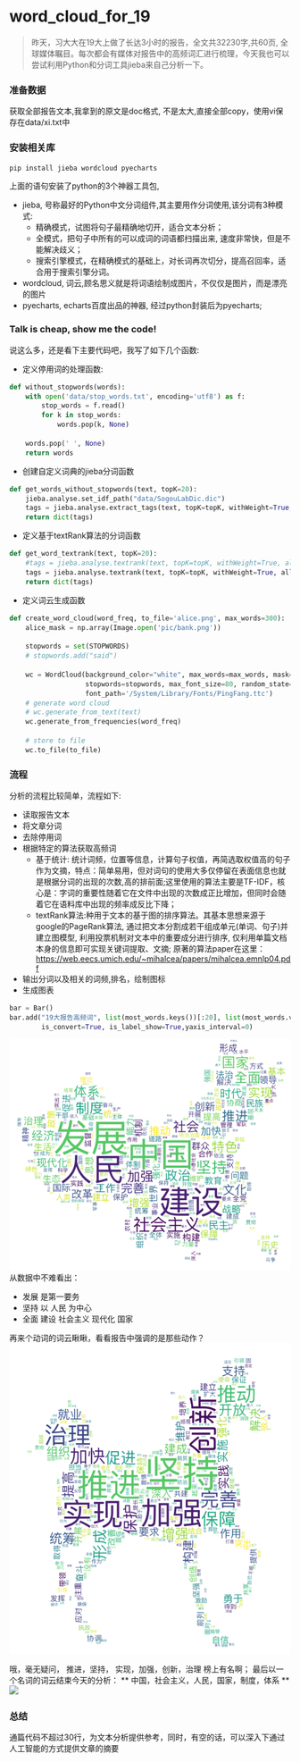 # word_cloud_for_19
> 昨天，习大大在19大上做了长达3小时的报告，全文共32230字,共60页, 全球媒体瞩目。每次都会有媒体对报告中的高频词汇进行梳理，今天我也可以尝试利用Python和分词工具jieba来自己分析一下。

### 准备数据
获取全部报告文本,我拿到的原文是doc格式, 不是太大,直接全部copy，使用vi保存在data/xi.txt中

### 安装相关库
```python
pip install jieba wordcloud pyecharts
```

上面的语句安装了python的3个神器工具包,
+ jieba, 号称最好的Python中文分词组件,其主要用作分词使用,该分词有3种模式:
  - 精确模式，试图将句子最精确地切开，适合文本分析；
  - 全模式，把句子中所有的可以成词的词语都扫描出来, 速度非常快，但是不能解决歧义；
  - 搜索引擎模式，在精确模式的基础上，对长词再次切分，提高召回率，适合用于搜索引擎分词。
+ wordcloud, 词云,顾名思义就是将词语绘制成图片，不仅仅是图片，而是漂亮的图片
+ pyecharts, echarts百度出品的神器, 经过python封装后为pyecharts;

### Talk is cheap, show me the code!
说这么多，还是看下主要代码吧，我写了如下几个函数:
+ 定义停用词的处理函数:
```python
def without_stopwords(words):
    with open('data/stop_words.txt', encoding='utf8') as f:
        stop_words = f.read()
        for k in stop_words:
            words.pop(k, None)

    words.pop(' ', None)
    return words

```
+ 创建自定义词典的jieba分词函数
```python
def get_words_without_stopwords(text, topK=20):
    jieba.analyse.set_idf_path("data/SogouLabDic.dic")
    tags = jieba.analyse.extract_tags(text, topK=topK, withWeight=True, allowPOS=())
    return dict(tags)
```
+ 定义基于textRank算法的分词函数
```python
def get_word_textrank(text, topK=20):
    #tags = jieba.analyse.textrank(text, topK=topK, withWeight=True, allowPOS=('ns', 'n', 'vn', 'v'))
    tags = jieba.analyse.textrank(text, topK=topK, withWeight=True, allowPOS=('ns','n'))
    return dict(tags)
```
+ 定义词云生成函数
```python
def create_word_cloud(word_freq, to_file='alice.png', max_words=300):
    alice_mask = np.array(Image.open('pic/bank.png'))

    stopwords = set(STOPWORDS)
    # stopwords.add("said")

    wc = WordCloud(background_color="white", max_words=max_words, mask=alice_mask,
                   stopwords=stopwords, max_font_size=80, random_state=42,
                   font_path='/System/Library/Fonts/PingFang.ttc')
    # generate word cloud
    # wc.generate_from_text(text)
    wc.generate_from_frequencies(word_freq)

    # store to file
    wc.to_file(to_file)
```
### 流程
分析的流程比较简单，流程如下:
+ 读取报告文本
+ 将文章分词
+ 去除停用词
+ 根据特定的算法获取高频词
    - 基于统计: 统计词频，位置等信息，计算句子权值，再简选取权值高的句子作为文摘，特点：简单易用，但对词句的使用大多仅停留在表面信息也就是根据分词的出现的次数,高的排前面;这里使用的算法主要是TF-IDF，核心是：字词的重要性随着它在文件中出现的次数成正比增加，但同时会随着它在语料库中出现的频率成反比下降；
    - textRank算法:种用于文本的基于图的排序算法。其基本思想来源于google的PageRank算法, 通过把文本分割成若干组成单元(单词、句子)并建立图模型, 利用投票机制对文本中的重要成分进行排序, 仅利用单篇文档本身的信息即可实现关键词提取、文摘; 原著的算法paper在这里：https://web.eecs.umich.edu/~mihalcea/papers/mihalcea.emnlp04.pdf
+ 输出分词以及相关的词频,排名，绘制图标
+ 生成图表
```python
bar = Bar()   
bar.add("19大报告高频词", list(most_words.keys())[:20], list(most_words.values())[:20], 
        is_convert=True, is_label_show=True,yaxis_interval=0)
```
![ma-v2](map2.png)
从数据中不难看出：
+ 发展 是第一要务
+ 坚持 以 人民 为中心
+ 全面 建设 社会主义 现代化 国家

再来个动词的词云瞅瞅，看看报告中强调的是那些动作？
![ma-v2](ma-v2.png)

哦，毫无疑问，
推进，坚持， 实现，加强，创新，治理 榜上有名啊；
最后以一个名词的词云结束今天的分析： ** 中国，社会主义，人民，国家，制度，体系 **
![]("bank-n2.png")

### 总结
通篇代码不超过30行，为文本分析提供参考，同时，有空的话，可以深入下通过人工智能的方式提供文章的摘要
